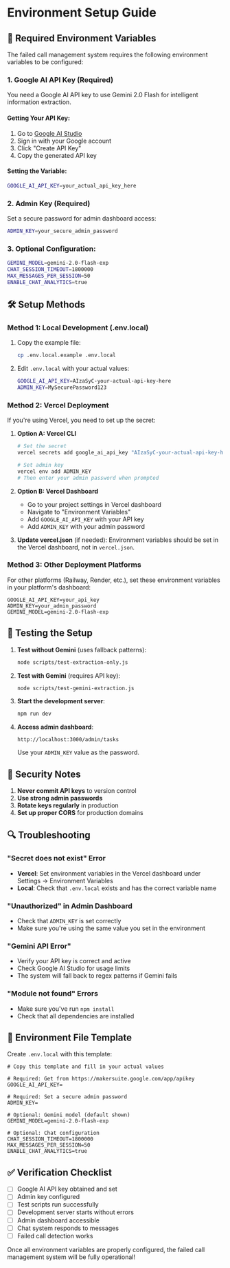 # Environment Setup Guide

## 🔑 Required Environment Variables

The failed call management system requires the following environment variables to be configured:

### 1. Google AI API Key (Required)

You need a Google AI API key to use Gemini 2.0 Flash for intelligent information extraction.

#### Getting Your API Key:
1. Go to [Google AI Studio](https://makersuite.google.com/app/apikey)
2. Sign in with your Google account
3. Click "Create API Key"
4. Copy the generated API key

#### Setting the Variable:
```bash
GOOGLE_AI_API_KEY=your_actual_api_key_here
```

### 2. Admin Key (Required)
Set a secure password for admin dashboard access:
```bash
ADMIN_KEY=your_secure_admin_password
```

### 3. Optional Configuration:
```bash
GEMINI_MODEL=gemini-2.0-flash-exp
CHAT_SESSION_TIMEOUT=1800000
MAX_MESSAGES_PER_SESSION=50
ENABLE_CHAT_ANALYTICS=true
```

## 🛠️ Setup Methods

### Method 1: Local Development (.env.local)

1. Copy the example file:
   ```bash
   cp .env.local.example .env.local
   ```

2. Edit `.env.local` with your actual values:
   ```bash
   GOOGLE_AI_API_KEY=AIzaSyC-your-actual-api-key-here
   ADMIN_KEY=MySecurePassword123
   ```

### Method 2: Vercel Deployment

If you're using Vercel, you need to set up the secret:

1. **Option A: Vercel CLI**
   ```bash
   # Set the secret
   vercel secrets add google_ai_api_key "AIzaSyC-your-actual-api-key-here"
   
   # Set admin key
   vercel env add ADMIN_KEY
   # Then enter your admin password when prompted
   ```

2. **Option B: Vercel Dashboard**
   - Go to your project settings in Vercel dashboard
   - Navigate to "Environment Variables"
   - Add `GOOGLE_AI_API_KEY` with your API key
   - Add `ADMIN_KEY` with your admin password

3. **Update vercel.json** (if needed):
   Environment variables should be set in the Vercel dashboard, not in `vercel.json`.

### Method 3: Other Deployment Platforms

For other platforms (Railway, Render, etc.), set these environment variables in your platform's dashboard:

```
GOOGLE_AI_API_KEY=your_api_key
ADMIN_KEY=your_admin_password
GEMINI_MODEL=gemini-2.0-flash-exp
```

## 🧪 Testing the Setup

1. **Test without Gemini** (uses fallback patterns):
   ```bash
   node scripts/test-extraction-only.js
   ```

2. **Test with Gemini** (requires API key):
   ```bash
   node scripts/test-gemini-extraction.js
   ```

3. **Start the development server**:
   ```bash
   npm run dev
   ```

4. **Access admin dashboard**:
   ```
   http://localhost:3000/admin/tasks
   ```
   Use your `ADMIN_KEY` value as the password.

## 🚨 Security Notes

1. **Never commit API keys** to version control
2. **Use strong admin passwords** 
3. **Rotate keys regularly** in production
4. **Set up proper CORS** for production domains

## 🔍 Troubleshooting

### "Secret does not exist" Error
- **Vercel**: Set environment variables in the Vercel dashboard under Settings → Environment Variables
- **Local**: Check that `.env.local` exists and has the correct variable name

### "Unauthorized" in Admin Dashboard
- Check that `ADMIN_KEY` is set correctly
- Make sure you're using the same value you set in the environment

### "Gemini API Error"
- Verify your API key is correct and active
- Check Google AI Studio for usage limits
- The system will fall back to regex patterns if Gemini fails

### "Module not found" Errors
- Make sure you've run `npm install`
- Check that all dependencies are installed

## 📝 Environment File Template

Create `.env.local` with this template:

```env
# Copy this template and fill in your actual values

# Required: Get from https://makersuite.google.com/app/apikey  
GOOGLE_AI_API_KEY=

# Required: Set a secure admin password
ADMIN_KEY=

# Optional: Gemini model (default shown)
GEMINI_MODEL=gemini-2.0-flash-exp

# Optional: Chat configuration
CHAT_SESSION_TIMEOUT=1800000
MAX_MESSAGES_PER_SESSION=50
ENABLE_CHAT_ANALYTICS=true
```

## ✅ Verification Checklist

- [ ] Google AI API key obtained and set
- [ ] Admin key configured
- [ ] Test scripts run successfully
- [ ] Development server starts without errors
- [ ] Admin dashboard accessible
- [ ] Chat system responds to messages
- [ ] Failed call detection works

Once all environment variables are properly configured, the failed call management system will be fully operational!